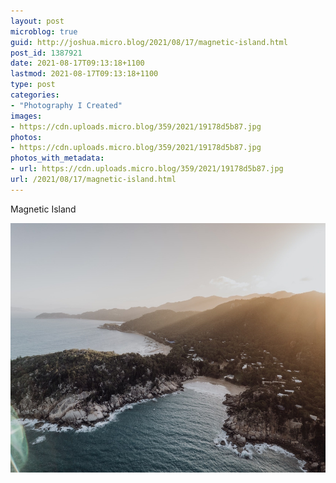 ```yaml
---
layout: post
microblog: true
guid: http://joshua.micro.blog/2021/08/17/magnetic-island.html
post_id: 1387921
date: 2021-08-17T09:13:18+1100
lastmod: 2021-08-17T09:13:18+1100
type: post
categories:
- "Photography I Created"
images:
- https://cdn.uploads.micro.blog/359/2021/19178d5b87.jpg
photos:
- https://cdn.uploads.micro.blog/359/2021/19178d5b87.jpg
photos_with_metadata:
- url: https://cdn.uploads.micro.blog/359/2021/19178d5b87.jpg
url: /2021/08/17/magnetic-island.html
---
```

Magnetic Island

<img src="uploads/2021/19178d5b87.jpg" width="600" height="399" alt="" />
